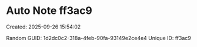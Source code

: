 ﻿# Auto Note ff3ac9
Created: 2025-09-26 15:54:02

Random GUID: 1d2dc0c2-318a-4feb-90fa-93149e2ce4e4
Unique ID: ff3ac9
